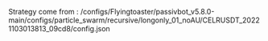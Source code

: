 Strategy come from : /configs/Flyingtoaster/passivbot_v5.8.0-main/configs/particle_swarm/recursive/longonly_01_noAU/CELRUSDT_20221103013813_09cd8/config.json